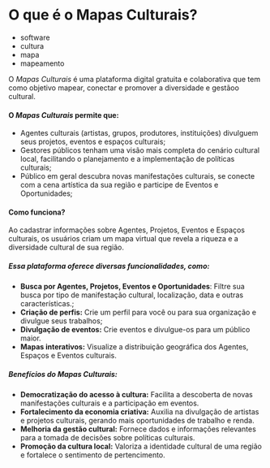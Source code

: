 # O que é o Mapas Culturais?

- software
- cultura
- mapa
- mapeamento

O *Mapas Culturais* é uma plataforma digital gratuita e colaborativa que tem como objetivo mapear, conectar e promover a diversidade e gestãoo cultural. 



#### **O *Mapas Culturais* permite que:**

* Agentes culturais (artistas, grupos, produtores, instituições) divulguem seus projetos, eventos e espaços culturais;
* Gestores públicos tenham uma visão mais completa do cenário cultural local, facilitando o planejamento e a implementação de políticas culturais;
* Público em geral descubra novas manifestações culturais, se conecte com a cena artística da sua região e participe de Eventos e Oportunidades;



#### **Como funciona?**

Ao cadastrar informações sobre Agentes, Projetos, Eventos e Espaços culturais, os usuários criam um mapa virtual que revela a riqueza e a diversidade cultural de sua região. 

 

##### **Essa plataforma oferece diversas funcionalidades, como:**

* **Busca por Agentes, Projetos, Eventos e Oportunidades**: Filtre sua busca por tipo de manifestação cultural, localização, data e outras características.;
* **Criação de perfis:** Crie um perfil para você ou para sua organização e divulgue seus trabalhos;
* **Divulgação de eventos:** Crie eventos e divulgue-os para um público maior.
* **Mapas interativos:** Visualize a distribuição geográfica dos Agentes, Espaços e Eventos culturais.

 

##### **Benefícios do Mapas Culturais:**

* **Democratização do acesso à cultura:** Facilita a descoberta de novas manifestações culturais e a participação em eventos.
* **Fortalecimento da economia criativa:** Auxilia na divulgação de artistas e projetos culturais, gerando mais oportunidades de trabalho e renda.
* **Melhoria da gestão cultural:** Fornece dados e informações relevantes para a tomada de decisões sobre políticas culturais.
* **Promoção da cultura local:** Valoriza a identidade cultural de uma região e fortalece o sentimento de pertencimento.